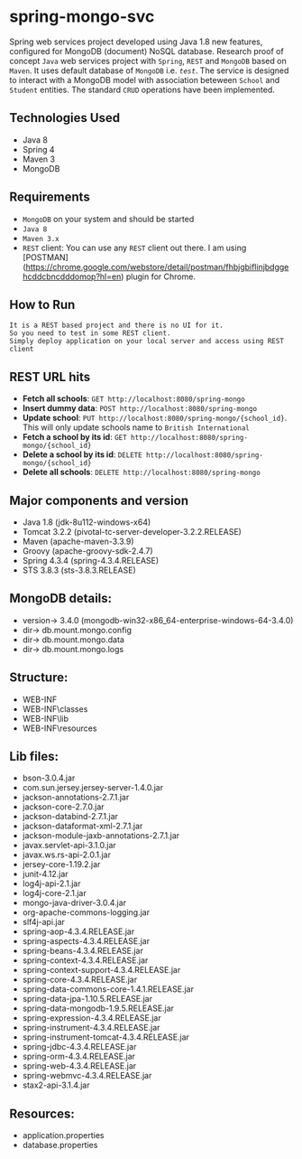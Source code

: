 # spring-mongo-svc
Spring web services project developed using Java 1.8 new features, configured for MongoDB (document) NoSQL database.
Research proof of concept `Java` web services project with `Spring`, `REST` and `MongoDB` based on `Maven`. It uses default database of `MongoDB` i.e. *`test`*. The service is designed to interact with a MongoDB model with association beteween `School` and `Student` entities. The standard `CRUD` operations have been implemented.

## Technologies Used
* Java 8
* Spring 4
* Maven 3
* MongoDB 

## Requirements
* `MongoDB` on your system and should be started
* `Java 8`
* `Maven 3.x`
* `REST` client: You can use any `REST` client out there. I am using [POSTMAN] (https://chrome.google.com/webstore/detail/postman/fhbjgbiflinjbdggehcddcbncdddomop?hl=en) plugin for Chrome.

## How to Run
```
It is a REST based project and there is no UI for it.
So you need to test in some REST client. 
Simply deploy application on your local server and access using REST client
```

## REST URL hits
* **Fetch all schools**: `GET http://localhost:8080/spring-mongo`
* **Insert dummy data**: `POST http://localhost:8080/spring-mongo`
* **Update school**: `PUT http://localhost:8080/spring-mongo/{school_id}`. This will only update schools name to `British International`
* **Fetch a school by its id**: `GET http://localhost:8080/spring-mongo/{school_id}`
* **Delete a school by its id**: `DELETE http://localhost:8080/spring-mongo/{school_id}`
* **Delete all schools**: `DELETE http://localhost:8080/spring-mongo`

## Major components and version
* Java 1.8 (jdk-8u112-windows-x64)
* Tomcat 3.2.2 (pivotal-tc-server-developer-3.2.2.RELEASE)
* Maven (apache-maven-3.3.9)
* Groovy (apache-groovy-sdk-2.4.7)
* Spring 4.3.4 (spring-4.3.4.RELEASE)
* STS 3.8.3 (sts-3.8.3.RELEASE)

## MongoDB details:
* version-> 3.4.0 (mongodb-win32-x86_64-enterprise-windows-64-3.4.0)
* dir-> db.mount.mongo.config
* dir-> db.mount.mongo.data
* dir-> db.mount.mongo.logs

## Structure:

* WEB-INF
* WEB-INF\classes
* WEB-INF\lib
* WEB-INF\resources

## Lib files:

* bson-3.0.4.jar
* com.sun.jersey.jersey-server-1.4.0.jar
* jackson-annotations-2.7.1.jar
* jackson-core-2.7.0.jar
* jackson-databind-2.7.1.jar
* jackson-dataformat-xml-2.7.1.jar
* jackson-module-jaxb-annotations-2.7.1.jar
* javax.servlet-api-3.1.0.jar
* javax.ws.rs-api-2.0.1.jar
* jersey-core-1.19.2.jar
* junit-4.12.jar
* log4j-api-2.1.jar
* log4j-core-2.1.jar
* mongo-java-driver-3.0.4.jar
* org-apache-commons-logging.jar
* slf4j-api.jar
* spring-aop-4.3.4.RELEASE.jar
* spring-aspects-4.3.4.RELEASE.jar
* spring-beans-4.3.4.RELEASE.jar
* spring-context-4.3.4.RELEASE.jar
* spring-context-support-4.3.4.RELEASE.jar
* spring-core-4.3.4.RELEASE.jar
* spring-data-commons-core-1.4.1.RELEASE.jar
* spring-data-jpa-1.10.5.RELEASE.jar
* spring-data-mongodb-1.9.5.RELEASE.jar
* spring-expression-4.3.4.RELEASE.jar
* spring-instrument-4.3.4.RELEASE.jar
* spring-instrument-tomcat-4.3.4.RELEASE.jar
* spring-jdbc-4.3.4.RELEASE.jar
* spring-orm-4.3.4.RELEASE.jar
* spring-web-4.3.4.RELEASE.jar
* spring-webmvc-4.3.4.RELEASE.jar
* stax2-api-3.1.4.jar

## Resources:

* application.properties
* database.properties



